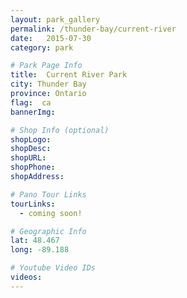 ```yaml
---
layout: park_gallery
permalink: /thunder-bay/current-river
date:   2015-07-30
category: park

# Park Page Info
title:  Current River Park
city: Thunder Bay
province: Ontario
flag:  ca
bannerImg:

# Shop Info (optional)
shopLogo:
shopDesc:
shopURL:
shopPhone:
shopAddress:

# Pano Tour Links
tourLinks:
  - coming soon!

# Geographic Info
lat: 48.467
long: -89.188

# Youtube Video IDs
videos:
---
```

